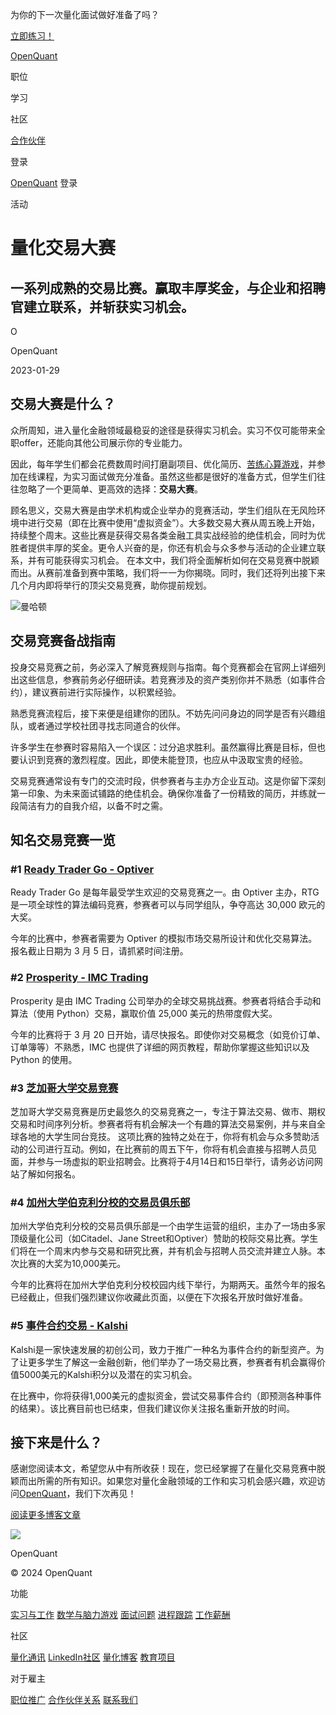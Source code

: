 为你的下一次量化面试做好准备了吗？

[立即练习！](https://openquant.co/questions)

[OpenQuant](https://openquant.co/)

职位

学习

社区

[合作伙伴](https://openquant.co/partners)

登录

[OpenQuant](https://openquant.co/) 登录

活动

# 量化交易大赛

## 一系列成熟的交易比赛。赢取丰厚奖金，与企业和招聘官建立联系，并斩获实习机会。

O

OpenQuant

2023-01-29

## 交易大赛是什么？

众所周知，进入量化金融领域最稳妥的途径是获得实习机会。实习不仅可能带来全职offer，还能向其他公司展示你的专业能力。

因此，每年学生们都会花费数周时间打磨副项目、优化简历、[苦练心算游戏](https://openquant.co/math-game)，并参加在线课程，为实习面试做充分准备。虽然这些都是很好的准备方式，但学生们往往忽略了一个更简单、更高效的选择：**交易大赛**。

顾名思义，交易大赛是由学术机构或企业举办的竞赛活动，学生们组队在无风险环境中进行交易（即在比赛中使用“虚拟资金”）。大多数交易大赛从周五晚上开始，持续整个周末。这些比赛是获得交易各类金融工具实战经验的绝佳机会，同时为优胜者提供丰厚的奖金。更令人兴奋的是，你还有机会与众多参与活动的企业建立联系，并有可能获得实习机会。
在本文中，我们将全面解析如何在交易竞赛中脱颖而出。从赛前准备到赛中策略，我们将一一为你揭晓。同时，我们还将列出接下来几个月内即将举行的顶尖交易竞赛，助你提前规划。

![曼哈顿](https://openquant.co/blog-content/manhattan_25.jpg)

## 交易竞赛备战指南

投身交易竞赛之前，务必深入了解竞赛规则与指南。每个竞赛都会在官网上详细列出这些信息，参赛前务必仔细研读。若竞赛涉及的资产类别你并不熟悉（如事件合约），建议赛前进行实际操作，以积累经验。

熟悉竞赛流程后，接下来便是组建你的团队。不妨先问问身边的同学是否有兴趣组队，或者通过学校社团寻找志同道合的伙伴。

许多学生在参赛时容易陷入一个误区：过分追求胜利。虽然赢得比赛是目标，但也要认识到竞赛的激烈程度。因此，即使未能登顶，也应从中汲取宝贵的经验。

交易竞赛通常设有专门的交流时段，供参赛者与主办方企业互动。这是你留下深刻第一印象、为未来面试铺路的绝佳机会。确保你准备了一份精致的简历，并练就一段简洁有力的自我介绍，以备不时之需。

## 知名交易竞赛一览
### \#1 [Ready Trader Go - Optiver](https://readytradergo.optiver.com/)

Ready Trader Go 是每年最受学生欢迎的交易竞赛之一。由 Optiver 主办，RTG 是一项全球性的算法编码竞赛，参赛者可以与同学组队，争夺高达 30,000 欧元的大奖。

今年的比赛中，参赛者需要为 Optiver 的模拟市场交易所设计和优化交易算法。报名截止日期为 3 月 5 日，请抓紧时间注册。

### \#2 [Prosperity - IMC Trading](https://prosperity.imc.com/)

Prosperity 是由 IMC Trading 公司举办的全球交易挑战赛。参赛者将结合手动和算法（使用 Python）交易，赢取价值 25,000 美元的热带度假大奖。

今年的比赛将于 3 月 20 日开始，请尽快报名。即使你对交易概念（如竞价订单、订单簿等）不熟悉，IMC 也提供了详细的网页教程，帮助你掌握这些知识以及 Python 的使用。

### \#3 [芝加哥大学交易竞赛](https://tradingcompetition.uchicago.edu/)

芝加哥大学交易竞赛是历史最悠久的交易竞赛之一，专注于算法交易、做市、期权交易和时间序列分析。参赛者将有机会解决一个有趣的算法交易案例，并与来自全球各地的大学生同台竞技。
这项比赛的独特之处在于，你将有机会与众多赞助活动的公司进行互动。例如，在比赛前的周五下午，你将有机会直接与招聘人员见面，并参与一场虚拟的职业招聘会。比赛将于4月14日和15日举行，请务必访问网站了解如何报名。

### \#4 [加州大学伯克利分校的交易员俱乐部](https://traders.berkeley.edu/competition.html)

加州大学伯克利分校的交易员俱乐部是一个由学生运营的组织，主办了一场由多家顶级量化公司（如Citadel、Jane Street和Optiver）赞助的校际交易比赛。学生们将在一个周末内参与交易和研究比赛，并有机会与招聘人员交流并建立人脉。本次比赛的大奖为10,000美元。

今年的比赛将在加州大学伯克利分校校园内线下举行，为期两天。虽然今年的报名已经截止，但我们强烈建议你收藏此页面，以便在下次报名开放时做好准备。

### \#5 [事件合约交易 - Kalshi](https://kalshi.com/edu)

Kalshi是一家快速发展的初创公司，致力于推广一种名为事件合约的新型资产。为了让更多学生了解这一金融创新，他们举办了一场交易比赛，参赛者有机会赢得价值5000美元的Kalshi积分以及潜在的实习机会。

在比赛中，你将获得1,000美元的虚拟资金，尝试交易事件合约（即预测各种事件的结果）。该比赛目前也已结束，但我们建议你关注报名重新开放的时间。

## 接下来是什么？
感谢您阅读本文，希望您从中有所收获！现在，您已经掌握了在量化交易竞赛中脱颖而出所需的所有知识。如果您对量化金融领域的工作和实习机会感兴趣，欢迎访问[OpenQuant](https://openquant.co/)，我们下次再见！

[阅读更多博客文章](https://openquant.co/blog)

![](https://openquant.co/favicon.ico)

OpenQuant

© 2024 OpenQuant

功能

[实习与工作](https://openquant.co/) [数学与脑力游戏](https://openquant.co/math-game) [面试问题](https://openquant.co/questions) [进程跟踪](https://openquant.co/process-tracking) [工作薪酬](https://openquant.co/salaries)

社区

[量化通讯](https://openquant.substack.com/) [LinkedIn社区](https://www.linkedin.com/company/open-quant) [量化博客](https://openquant.co/blog) [教育项目](https://openquant.co/education)

对于雇主

[职位推广](https://openquant.co/employers) [合作伙伴关系](https://openquant.co/employers) [联系我们](mailto:info@openquant.co)

